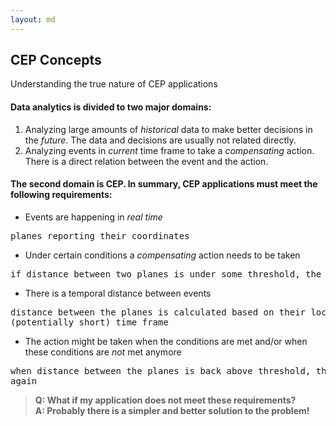 ```yaml
---
layout: md
---
```

## CEP Concepts
Understanding the true nature of CEP applications

#### Data analytics is divided to two major domains:
1. Analyzing large amounts of *historical* data to make better decisions in the *future*. The data and decisions are usually not related directly.
2. Analyzing events in *current* time frame to take a *compensating* action. There is a direct relation between the event and the action.

#### The second domain is CEP. In summary, CEP applications must meet the following requirements:
- Events are happening in *real time*
<pre>planes reporting their coordinates</pre>
- Under certain conditions a *compensating* action needs to be taken
<pre>if distance between two planes is under some threshold, the pilots should be notified</pre>
- There is a temporal distance between events
<pre>distance between the planes is calculated based on their locations within some
(potentially short) time frame</pre>
- The action might be taken when the conditions are met and/or when these conditions are *not* met anymore
<pre>when distance between the planes is back above threshold, the pilots should be notified
again</pre>


> **Q: What if my application does not meet these requirements?**<br/>
**A: Probably there is a simpler and better solution to the problem!**

